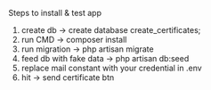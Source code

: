 Steps to install & test app

1. create db -> create database create_certificates;
2. run CMD -> composer install
3. run migration -> php artisan migrate
4. feed db with fake data -> php artisan db:seed
5. replace mail constant with your credential in .env
6. hit -> send certificate btn
